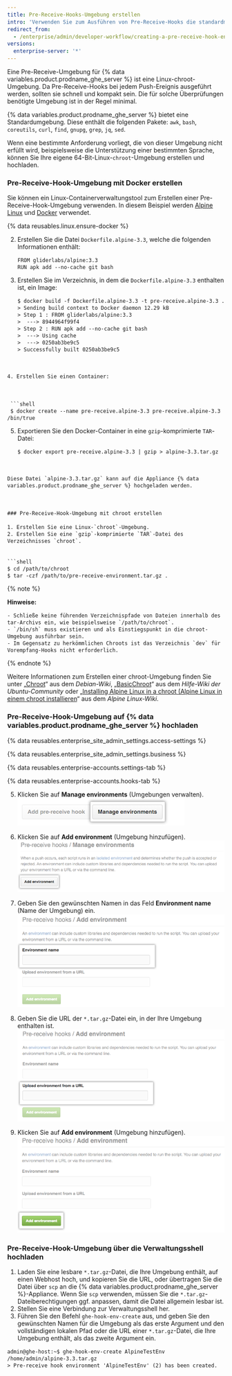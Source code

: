 ```yaml
---
title: Pre-Receive-Hooks-Umgebung erstellen
intro: 'Verwenden Sie zum Ausführen von Pre-Receive-Hooks die standardmäßige Pre-Receive-Umgebung, oder erstellen Sie eine benutzerdefinierte Umgebung.'
redirect_from:
  - /enterprise/admin/developer-workflow/creating-a-pre-receive-hook-environment
versions:
  enterprise-server: '*'
---
```


Eine Pre-Receive-Umgebung für {% data variables.product.prodname_ghe_server %} ist eine Linux-chroot</code>-Umgebung. Da Pre-Receive-Hooks bei jedem Push-Ereignis ausgeführt werden, sollten sie schnell und kompakt sein. Die für solche Überprüfungen benötigte Umgebung ist in der Regel minimal.</p> 

{% data variables.product.prodname_ghe_server %} bietet eine Standardumgebung. Diese enthält die folgenden Pakete: `awk`,  `bash`, `coreutils`, `curl`, `find`, `gnupg`, `grep`, `jq`, `sed`.

Wenn eine bestimmte Anforderung vorliegt, die von dieser Umgebung nicht erfüllt wird, beispielsweise die Unterstützung einer bestimmten Sprache, können Sie Ihre eigene 64-Bit-Linux-`chroot`-Umgebung erstellen und hochladen.



### Pre-Receive-Hook-Umgebung mit Docker erstellen

Sie können ein Linux-Containerverwaltungstool zum Erstellen einer Pre-Receive-Hook-Umgebung verwenden. In diesem Beispiel werden [Alpine Linux](http://www.alpinelinux.org/) und [Docker](https://www.docker.com/) verwendet.

{% data reusables.linux.ensure-docker %}

2. Erstellen Sie die Datei `Dockerfile.alpine-3.3`, welche die folgenden Informationen enthält: 
   
   

    ```
    FROM gliderlabs/alpine:3.3
    RUN apk add --no-cache git bash
    ```


3. Erstellen Sie im Verzeichnis, in dem die `Dockerfile.alpine-3.3` enthalten ist, ein Image: 
   
   

   ```shell
   $ docker build -f Dockerfile.alpine-3.3 -t pre-receive.alpine-3.3 .
   > Sending build context to Docker daemon 12.29 kB
   > Step 1 : FROM gliderlabs/alpine:3.3
   >  ---> 8944964f99f4
   > Step 2 : RUN apk add --no-cache git bash
   >  ---> Using cache
   >  ---> 0250ab3be9c5
   > Successfully built 0250ab3be9c5
  ```


4. Erstellen Sie einen Container: 
   
   

   ```shell
   $ docker create --name pre-receive.alpine-3.3 pre-receive.alpine-3.3 /bin/true
  ```


5. Exportieren Sie den Docker-Container in eine `gzip`-komprimierte `TAR`-Datei: 
   
   

   ```shell
   $ docker export pre-receive.alpine-3.3 | gzip > alpine-3.3.tar.gz
  ```


Diese Datei `alpine-3.3.tar.gz` kann auf die Appliance {% data variables.product.prodname_ghe_server %} hochgeladen werden.



### Pre-Receive-Hook-Umgebung mit chroot erstellen

1. Erstellen Sie eine Linux-`chroot`-Umgebung.
2. Erstellen Sie eine `gzip`-komprimierte `TAR`-Datei des Verzeichnisses `chroot`. 
   
   
  ```shell
  $ cd /path/to/chroot
  $ tar -czf /path/to/pre-receive-environment.tar.gz .
   ```


{% note %}

**Hinweise:**

    - Schließe keine führenden Verzeichnispfade von Dateien innerhalb des tar-Archivs ein, wie beispielsweise `/path/to/chroot`.
    - `/bin/sh` muss existieren und als Einstiegspunkt in die chroot-Umgebung ausführbar sein.
    - Im Gegensatz zu herkömmlichen Chroots ist das Verzeichnis `dev` für Vorempfang-Hooks nicht erforderlich.
{% endnote %}

Weitere Informationen zum Erstellen einer chroot-Umgebung finden Sie unter „[Chroot](https://wiki.debian.org/chroot)“ aus dem *Debian-Wiki*, „[BasicChroot](https://help.ubuntu.com/community/BasicChroot)“ aus dem *Hilfe-Wiki der Ubuntu-Community* oder „[Installing Alpine Linux in a chroot (Alpine Linux in einem chroot installieren](http://wiki.alpinelinux.org/wiki/Installing_Alpine_Linux_in_a_chroot)“ aus dem *Alpine Linux-Wiki*.



### Pre-Receive-Hook-Umgebung auf {% data variables.product.prodname_ghe_server %} hochladen

{% data reusables.enterprise_site_admin_settings.access-settings %}



{% data reusables.enterprise_site_admin_settings.business %}



{% data reusables.enterprise-accounts.settings-tab %}



{% data reusables.enterprise-accounts.hooks-tab %}

5. Klicken Sie auf **Manage environments** (Umgebungen verwalten). ![Umgebungen verwalten](/assets/images/enterprise/site-admin-settings/manage-pre-receive-environments.png)

6. Klicken Sie auf **Add environment** (Umgebung hinzufügen). ![Add Environment (Umgebung hinzufügen)](/assets/images/enterprise/site-admin-settings/add-pre-receive-environment.png)

7. Geben Sie den gewünschten Namen in das Feld **Environment name** (Name der Umgebung) ein. ![Environment name (Name der Umgebung)](/assets/images/enterprise/site-admin-settings/pre-receive-environment-name.png)

8. Geben Sie die URL der `*.tar.gz`-Datei ein, in der Ihre Umgebung enthalten ist. ![Upload environment from a URL (Umgebung über eine URL hochladen)](/assets/images/enterprise/site-admin-settings/upload-environment-from-url.png)

9. Klicken Sie auf **Add environment** (Umgebung hinzufügen). ![Schaltfläche „Add environment“ (Umgebung hinzufügen)](/assets/images/enterprise/site-admin-settings/add-environment-button.png)



### Pre-Receive-Hook-Umgebung über die Verwaltungsshell hochladen

1. Laden Sie eine lesbare `*.tar.gz`-Datei, die Ihre Umgebung enthält, auf einen Webhost hoch, und kopieren Sie die URL, oder übertragen Sie die Datei über `scp` an die {% data variables.product.prodname_ghe_server %}-Appliance. Wenn Sie `scp` verwenden, müssen Sie die `*.tar.gz`-Dateiberechtigungen ggf. anpassen, damit die Datei allgemein lesbar ist.
1.  Stellen Sie eine Verbindung zur Verwaltungsshell her.
2.  Führen Sie den Befehl `ghe-hook-env-create` aus, und geben Sie den gewünschten Namen für die Umgebung als das erste Argument und den vollständigen lokalen Pfad oder die URL einer `*.tar.gz`-Datei, die Ihre Umgebung enthält, als das zweite Argument ein. 
   

   ```shell
   admin@ghe-host:~$ ghe-hook-env-create AlpineTestEnv /home/admin/alpine-3.3.tar.gz
   > Pre-receive hook environment 'AlpineTestEnv' (2) has been created.
  ```
